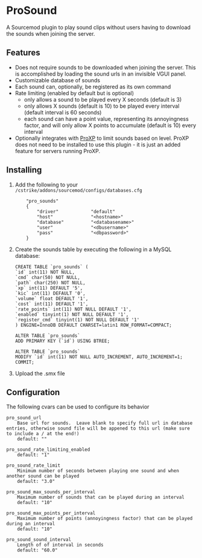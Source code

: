 # ProSound

A Sourcemod plugin to play sound clips without users having to download the sounds when joining the server.

## Features

- Does not require sounds to be downloaded when joining the server.  This is accomplished by loading the sound urls in an invisible VGUI panel.
- Customizable database of sounds
- Each sound can, optionally, be registered as its own command
- Rate limiting (enabled by default but is optional)
    - only allows a sound to be played every X seconds (default is 3)
    - only allows X sounds (default is 10) to be played every interval (default interval is 60 seconds)
    - each sound can have a point value, representing its annoyingness factor, and will only allow X points to accumulate (default is 10) every interval
- Optionally integrates with [ProXP](https://github.com/vishusandy/ProXP) to limit sounds based on level.  ProXP does not need to be installed to use this plugin - it is just an added feature for servers running ProXP.

## Installing

1. Add the following to your `/cstrike/addons/sourcemod/configs/databases.cfg`

    ```
        "pro_sounds"
        {
            "driver"			"default"
            "host"				"<hostname>"
            "database"			"<databasename>"
            "user"				"<dbusername>"
            "pass"				"<dbpassword>"
        }
    ```

2. Create the sounds table by executing the following in a MySQL database:

    ```
    CREATE TABLE `pro_sounds` (
    `id` int(11) NOT NULL,
    `cmd` char(50) NOT NULL,
    `path` char(250) NOT NULL,
    `xp` int(11) DEFAULT '5',
    `kic` int(11) DEFAULT '0',
    `volume` float DEFAULT '1',
    `cost` int(11) DEFAULT '1',
    `rate_points` int(11) NOT NULL DEFAULT '1',
    `enabled` tinyint(1) NOT NULL DEFAULT '1',
    `register_cmd` tinyint(1) NOT NULL DEFAULT '1'
    ) ENGINE=InnoDB DEFAULT CHARSET=latin1 ROW_FORMAT=COMPACT;

    ALTER TABLE `pro_sounds`
    ADD PRIMARY KEY (`id`) USING BTREE;

    ALTER TABLE `pro_sounds`
    MODIFY `id` int(11) NOT NULL AUTO_INCREMENT, AUTO_INCREMENT=1;
    COMMIT;
    ```

3. Upload the .smx file

## Configuration

The following cvars can be used to configure its behavior

```
pro_sound_url
    Base url for sounds.  Leave blank to specify full url in database entries, otherwise sound file will be appened to this url (make sure to include a / at the end!)
    default: ""

pro_sound_rate_limiting_enabled
    default: "1"

pro_sound_rate_limit
    Minimum number of seconds between playing one sound and when another sound can be played
    default: "3.0"

pro_sound_max_sounds_per_interval
    Maximum number of sounds that can be played during an interval
    default: "10"

pro_sound_max_points_per_interval
    Maximum number of points (annoyingness factor) that can be played during an interval
    default: "10"

pro_sound_sound_interval
    Length of of interval in seconds
    default: "60.0"
```
